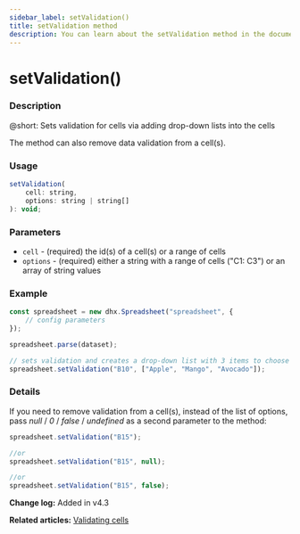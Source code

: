 ```yaml
---
sidebar_label: setValidation()
title: setValidation method
description: You can learn about the setValidation method in the documentation of the DHTMLX JavaScript Spreadsheet library. Browse developer guides and API reference, try out code examples and live demos, and download a free 30-day evaluation version of DHTMLX Spreadsheet.
---
```


# setValidation()

### Description

@short: Sets validation for cells via adding drop-down lists into the cells

The method can also remove data validation from a cell(s).

### Usage

~~~jsx
setValidation(
    cell: string,
    options: string | string[]
): void;
~~~

### Parameters

- `cell` - (required) the id(s) of a cell(s) or a range of cells
- `options` - (required) either a string with a range of cells ("C1: C3") or an array of string values

### Example

~~~jsx {8}
const spreadsheet = new dhx.Spreadsheet("spreadsheet", {
    // config parameters
});

spreadsheet.parse(dataset);

// sets validation and creates a drop-down list with 3 items to choose for B10 cell
spreadsheet.setValidation("B10", ["Apple", "Mango", "Avocado"]);
~~~

### Details

If you need to remove validation from a cell(s), instead of the list of options, pass *null* / *0* / *false* / *undefined* as a second parameter to the method:

~~~jsx
spreadsheet.setValidation("B15");

//or
spreadsheet.setValidation("B15", null);

//or
spreadsheet.setValidation("B15", false);
~~~

**Change log:** Added in v4.3

**Related articles:** [Validating cells](working_with_cells.md#validating-cells)

